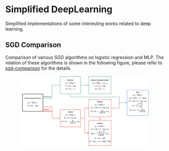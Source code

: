 # Simplified DeepLearning
Simplified implementations of some interesting works related to deep learning.

## SGD Comparison
Comparison of various SGD algorithms on logistic regression and MLP. The relation of these algorithms is shown in the following figure, please refer to [sgd-comparison](https://github.com/SwordYork/simplified-deeplearning/tree/master/sgd-comparison) for the details. 
<p align="center">
<img src="/sgd-comparison/figures/relation.png?raw=true" width="80%">
</p>

